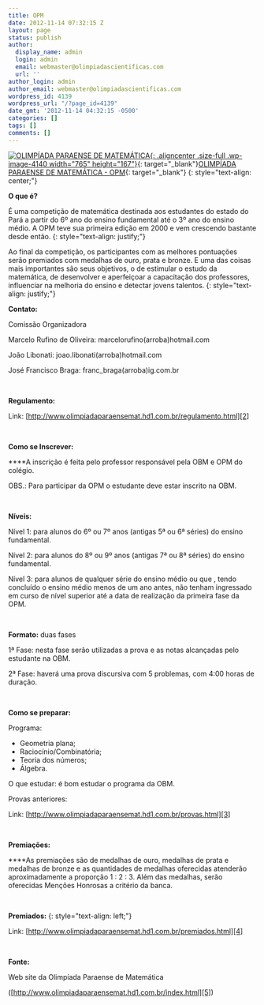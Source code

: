 ```yaml
---
title: OPM
date: 2012-11-14 07:32:15 Z
layout: page
status: publish
author:
  display_name: admin
  login: admin
  email: webmaster@olimpiadascientificas.com
  url: ''
author_login: admin
author_email: webmaster@olimpiadascientificas.com
wordpress_id: 4139
wordpress_url: "/?page_id=4139"
date_gmt: '2012-11-14 04:32:15 -0500'
categories: []
tags: []
comments: []
---
```


[![OLIMP&Iacute;ADA PARAENSE DE MATEM&Aacute;TICA](/wp-content/uploads/2012/11/opm1.jpg){: .aligncenter .size-full .wp-image-4140 width="765" height="167"}][1]{: target="_blank"}[OLIMPÍADA PARAENSE DE MATEMÁTICA -
OPM][1]{: target="_blank"}
{: style="text-align: center;"}

  
**O que é?**

 É uma competição de matemática destinada aos estudantes do estado do Pará a partir do 6º ano do ensino fundamental até o 3º ano do ensino médio. A OPM teve sua primeira edição em 2000 e vem crescendo bastante desde
então.
{: style="text-align: justify;"}



 Ao final da competição, os participantes com as melhores pontuações serão premiados com medalhas de ouro, prata e bronze. E uma das coisas mais importantes são seus objetivos, o de estimular o estudo da matemática, de
desenvolver e aperfeiçoar a capacitação dos professores, influenciar na melhoria do ensino e detectar jovens talentos.
{: style="text-align: justify;"}

  
**Contato:**

 Comissão Organizadora

Marcelo Rufino de Oliveira: marcelorufino(arroba)hotmail.com

João Libonati: joao.libonati(arroba)hotmail.com

José Francisco Braga: franc\_braga(arroba)ig.com.br

 

**Regulamento:**

Link: [http://www.olimpiadaparaensemat.hd1.com.br/regulamento.html][2]

 

**Como se Inscrever:**

****A inscrição é feita pelo professor responsável pela OBM e OPM do colégio.

OBS.: Para participar da OPM o estudante deve estar inscrito na OBM.

 

**Níveis:**

Nível 1: para alunos do 6º ou 7º anos (antigas 5ª ou 6ª séries) do ensino fundamental.

Nível 2: para alunos do 8º ou 9º anos (antigas 7ª ou 8ª séries) do ensino fundamental.

Nível 3: para alunos de qualquer série do ensino médio ou que , tendo concluído o ensino médio menos de um ano antes, não tenham ingressado em curso de nível superior até a data de realização da primeira fase da OPM.

 

**Formato:** duas fases

1ª Fase: nesta fase serão utilizadas a prova e as notas alcançadas pelo estudante na OBM.

2ª Fase: haverá uma prova discursiva com 5 problemas, com 4:00 horas de duração.

 

**Como se preparar:**

Programa:

* Geometria plana;
* Raciocínio/Combinatória;
* Teoria dos números;
* Álgebra.
  

  
O que estudar: é bom estudar o programa da OBM.

 Provas anteriores:

Link: [http://www.olimpiadaparaensemat.hd1.com.br/provas.html][3]

 

**Premiações:**

****As premiações são de medalhas de ouro, medalhas de prata e medalhas de bronze e as quantidades de medalhas oferecidas atenderão aproximadamente a proporção 1 : 2 : 3. Além das medalhas, serão oferecidas Menções
Honrosas a critério da banca.

 

**Premiados:**
{: style="text-align: left;"}

  
Link: [http://www.olimpiadaparaensemat.hd1.com.br/premiados.html][4]

  

**Fonte:**

Web site da Olimpíada Paraense de Matemática

([http://www.olimpiadaparaensemat.hd1.com.br/index.html][5])



[1]: http://www.olimpiadaparaensemat.hd1.com.br/ "Olimpíada Paraense de Matemática"
[2]: http://www.olimpiadaparaensemat.hd1.com.br/regulamento.html
[3]: http://www.olimpiadaparaensemat.hd1.com.br/provas.html
[4]: http://www.olimpiadaparaensemat.hd1.com.br/premiados.html
[5]: http://www.olimpiadaparaensemat.hd1.com.br/index.html
